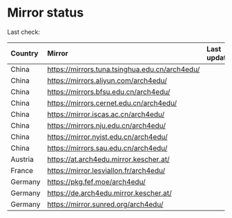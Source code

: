 <script src="./time.js"></script>
# Mirror status
Last check: <script type="text/javascript">localize(1738480713.5992675);</script>

|Country|Mirror|Last update|
|:------|:-----|:----------|
|China|https://mirrors.tuna.tsinghua.edu.cn/arch4edu/|<script type="text/javascript">localize(1738478224);</script>|
|China|https://mirrors.aliyun.com/arch4edu/|<script type="text/javascript">localize(1738434932);</script>|
|China|https://mirrors.bfsu.edu.cn/arch4edu/|<script type="text/javascript">localize(1738434932);</script>|
|China|https://mirrors.cernet.edu.cn/arch4edu/|<script type="text/javascript">localize(1738478224);</script>|
|China|https://mirror.iscas.ac.cn/arch4edu/|<script type="text/javascript">localize(1738434932);</script>|
|China|https://mirrors.nju.edu.cn/arch4edu/|<script type="text/javascript">localize(1738391822);</script>|
|China|https://mirror.nyist.edu.cn/arch4edu/|<script type="text/javascript">localize(1738434932);</script>|
|China|https://mirrors.sau.edu.cn/arch4edu/|<script type="text/javascript">localize(1731653531);</script>|
|Austria|https://at.arch4edu.mirror.kescher.at/|<script type="text/javascript">localize(1738434932);</script>|
|France|https://mirror.lesviallon.fr/arch4edu/|<script type="text/javascript">localize(1738434932);</script>|
|Germany|https://pkg.fef.moe/arch4edu/|<script type="text/javascript">localize(1738434932);</script>|
|Germany|https://de.arch4edu.mirror.kescher.at/|<script type="text/javascript">localize(1738434932);</script>|
|Germany|https://mirror.sunred.org/arch4edu/|<script type="text/javascript">localize(1738434932);</script>|

<script src="./tablefilter/tablefilter.js"></script>
<script src="./table.js"></script>